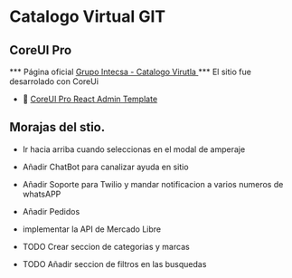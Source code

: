 # Catalogo Virtual GIT

## CoreUI Pro

*** Página oficial  [Grupo Intecsa - Catalogo Virutla ](https://itamx.com) ***
El sitio fue desarrolado con CoreUi

* 💪  [CoreUI Pro React Admin Template](https://coreui.io/pro/react)

## Morajas del stio.


<!-- todo -->
* Ir hacia arriba cuando seleccionas en el modal de amperaje



* Añadir ChatBot para canalizar ayuda en sitio 
* Añadir Soporte para Twilio y mandar notificacion a varios numeros de whatsAPP
* Añadir Pedidos
* implementar la API de Mercado Libre


* TODO Crear seccion de categorias y marcas
* TODO Añadir seccion de filtros en las busquedas 


